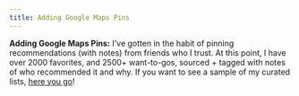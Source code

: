 ```yaml
---
title: Adding Google Maps Pins
---
```


**Adding Google Maps Pins:** I've gotten in the habit of pinning recommendations (with notes) from friends who I trust. At this point, I have over 2000 favorites, and 2500+ want-to-gos, sourced + tagged with notes of who recommended it and why. If you want to see a sample of my curated lists, [here you go](https://maps.app.goo.gl/AQVnkPu3f8KbYR1R8)!
